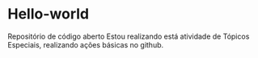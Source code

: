 # Hello-world
Repositório de código aberto
Estou realizando está atividade de Tópicos Especiais, realizando ações básicas no github.
